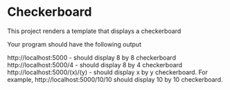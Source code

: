 # Checkerboard
This project renders a template that displays a checkerboard

Your program should have the following output

http://localhost:5000 - should display 8 by 8 checkerboard
http://localhost:5000/4 - should display 8 by 4 checkerboard
http://localhost:5000/(x)/(y) - should display x by y checkerboard.  For example, http://localhost:5000/10/10 should display 10 by 10 checkerboard. 
